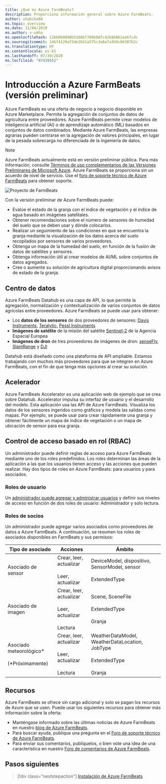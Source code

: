 ```yaml
---
title: ¿Qué es Azure FarmBeats?
description: Proporciona información general sobre Azure FarmBeats.
author: uhabiba04
ms.topic: overview
ms.date: 11/04/2019
ms.author: v-umha
ms.openlocfilehash: 12bb0b0098b5108bf780b88fc42b86861ea6fcdc
ms.sourcegitcommit: 14bf4129a73de2b51a575c3a0a7a3b9c86387b2c
ms.translationtype: HT
ms.contentlocale: es-ES
ms.lasthandoff: 07/30/2020
ms.locfileid: "87439552"
---
```

# <a name="overview-of-azure-farmbeats-preview"></a>Introducción a Azure FarmBeats (versión preliminar)

Azure FarmBeats es una oferta de negocio a negocio disponible en Azure Marketplace. Permite la agregación de conjuntos de datos de agricultura entre proveedores. Azure FarmBeats permite crear modelos de inteligencia artificial (AI) o de aprendizaje automático (ML) basados en conjuntos de datos combinados. Mediante Azure FarmBeats, las empresas agrarias pueden centrarse en la agregación de valores principales, en lugar de la pesada sobrecarga no diferenciada de la ingeniería de datos.

> [!NOTE]
> Azure FarmBeats actualmente está en versión preliminar pública. Para más información, consulte [Términos de uso complementarios de las Versiones Preliminares de Microsoft Azure](https://azure.microsoft.com/support/legal/preview-supplemental-terms/). Azure FarmBeats se proporciona sin un acuerdo de nivel de servicio. Use el [foro de soporte técnico de Azure FarmBeats](https://aka.ms/farmbeatssupport) para obtener soporte.

![Proyecto de FarmBeats](./media/architecture-for-farmbeats/farmbeats-architecture-1.png)

Con la versión preliminar de Azure FarmBeats puede:

- Evalúe el estado de la granja con el índice de vegetación y el índice de agua basado en imágenes satelitales.
- Obtener recomendaciones sobre el número de sensores de humedad del suelo que se deben usar y dónde colocarlos.
- Realizar un seguimiento de las condiciones en que se encuentra la granja mediante la visualización de los datos acerca del suelo recopilados por sensores de varios proveedores.
- Obtenga un mapa de la humedad del suelo, en función de la fusión de datos de satélites y sensores.
- Obtenga información útil al crear modelos de AI/ML sobre conjuntos de datos agregados.
- Cree o aumente su solución de agricultura digital proporcionando avisos de estado de la granja.

## <a name="datahub"></a>Centro de datos

Azure FarmBeats Datahub es una capa de API, lo que permite la agregación, normalización y contextualización de varios conjuntos de datos agrícolas entre proveedores. Azure FarmBeats se puede usar para obtener:
- Los **datos de los sensores** de dos proveedores de sensores: [Davis Instruments](https://www.davisinstruments.com/product/enviromonitor-gateway/), [Teralytic](https://teralytic.com/), [Pessl Instruments](https://metos.at/)
- **Imágenes de satélite** de la misión del satélite [Sentinel-2](https://sentinel.esa.int/web/sentinel/home) de la Agencia Espacial Europea
- **Imágenes de dron** de tres proveedores de imágenes de dron: [senseFly](https://www.sensefly.com/), [SlantRange](https://slantrange.com/) y [DJI](https://dji.com/)

Datahub está diseñado como una plataforma de API ampliable. Estamos trabajando con muchos más proveedores para que se integren en Azure FarmBeats, con el fin de que tenga más opciones al crear su solución.

## <a name="accelerator"></a>Acelerador

Azure FarmBeats Accelerator es una aplicación web de ejemplo que se crea sobre Datahub. Accelerator impulsa su interfaz de usuario y el desarrollo del modelo. Esta aplicación usa las API de Azure FarmBeats. Visualiza los datos de los sensores ingeridos como gráficos y modela las salidas como mapas. Por ejemplo, se puede usar para crear rápidamente una granja y obtener fácilmente un mapa de índice de vegetación o un mapa de ubicación de sensor para esa granja.

## <a name="role-based-access-control-rbac"></a>Control de acceso basado en rol (RBAC)

Un administrador puede definir reglas de acceso para Azure FarmBeats mediante uno de los roles predefinidos. Los roles determinan las áreas de la aplicación a las que los usuarios tienen acceso y las acciones que pueden realizar. Hay dos tipos de roles en Azure FarmBeats: para usuarios y para asociados.

### <a name="user-roles"></a>Roles de usuario

Un [administrador puede agregar y administrar usuarios](manage-users-in-azure-farmbeats.md) y definir sus niveles de acceso en función de dos roles de usuario: Administrador y solo lectura.

### <a name="partner-roles"></a>Roles de socios

Un administrador puede agregar varios asociados como proveedores de datos a Azure FarmBeats. A continuación, se resumen los roles de asociados disponibles en FarmBeats y sus permisos:

| Tipo de asociado    |   Acciones  | Ámbito |
| ---- | -------- | -------- |
| Asociado de sensor  |   Crear, leer, actualizar <br/> <br/> Leer, actualizar | DeviceModel, dispositivo, SensorModel, sensor <br/> <br/> ExtendedType |
| Asociado de imagen  |   Crear, leer, actualizar <br/> <br/> Leer, actualizar <br/> <br/> Lectura | Scene, SceneFile <br/> <br/> ExtendedType <br/> <br/> Granja |
| Asociado meteorológico* <br/> <br/>  (*Próximamente) |   Crear, leer, actualizar <br/> <br/> Leer, actualizar <br/> <br/> Lectura | WeatherDataModel, WeatherDataLocation, JobType <br/> <br/> ExtendedType <br/> <br/> Granja |

## <a name="resources"></a>Recursos

Azure FarmBeats se ofrece sin cargo adicional y solo se pagan los recursos de Azure que se usen. Puede usar los siguientes recursos para obtener más información sobre la oferta:

- Manténgase informado sobre las últimas noticias de Azure FarmBeats en nuestro [blog de Azure FarmBeats](https://aka.ms/farmbeatsblog).
- Para buscar ayuda, publique una pregunta en el [Foro de soporte técnico de Azure FarmBeats](https://aka.ms/farmbeatssupport).
- Para enviar sus comentarios, publíquelos, o bien vote una idea de una característica en nuestro [Foro de comentarios de Azure FarmBeats](https://aka.ms/farmbeatsfeedback).

## <a name="next-steps"></a>Pasos siguientes

> [!div class="nextstepaction"]
> [Instalación de Azure FarmBeats](install-azure-farmbeats.md)
